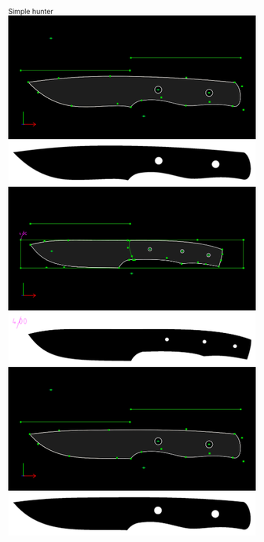 Simple hunter
![](simple_hunter_mk2.png)
![](simple_hunter_mk2.svg)
![](simple_hunter_mk1.png)
![](simple_hunter_mk1.svg)
![](simple_hunter_mk3.png)
![](simple_hunter_mk3.svg)
